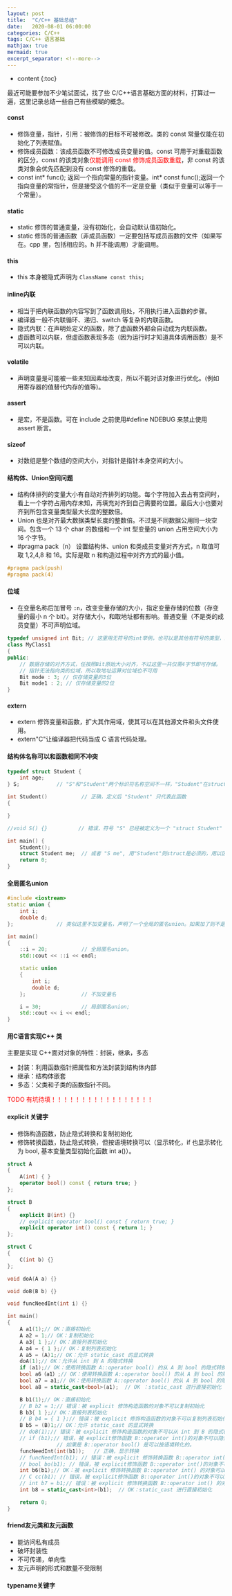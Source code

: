 ```yaml
---
layout: post
title:  "C/C++ 基础总结"
date:   2020-08-01 06:00:00
categories: C/C++
tags: C/C++ 语言基础
mathjax: true
mermaid: true
excerpt_separator: <!--more-->
---
```


* content
{:toc}

最近可能要参加不少笔试面试，找了些 C/C++语言基础方面的材料，打算过一遍，这里记录总结一些自己有些模糊的概念。

<!--more-->

#### const
* 修饰变量，指针，引用：被修饰的目标不可被修改。类的 const 常量仅能在初始化了列表赋值。
* 修饰成员函数：该成员函数不可修改成员变量的值。const 可用于对重载函数的区分，const 的该类对象<span style="color:red">仅能调用 const 修饰成员函数重载</span>，非 const 的该类对象会优先匹配到没有 const 修饰的重载。
* const int* func(); 返回一个指向常量的指针变量。int* const func();返回一个指向变量的常指针，但是接受这个值的不一定是变量（类似于变量可以等于一个常量）。

#### static
* static 修饰的普通变量，没有初始化，会自动默认值初始化。
* static 修饰的普通函数（非成员函数）一定要包括写成员函数的文件（如果写在。cpp 里，包括相应的。h 并不能调用）才能调用。

#### this
* this 本身被隐式声明为 `ClassName const this;`

#### inline内联
* 相当于把内联函数的内容写到了函数调用处，不用执行进入函数的步骤。
* 编译器一般不内联循环、递归、switch 等复杂的内联函数。
* 隐式内联：在声明处定义的函数，除了虚函数外都会自动成为内联函数。
* 虚函数可以内联，但虚函数表现多态（因为运行时才知道具体调用函数）是不可以内联。

#### volatile
* 声明变量是可能被一些未知因素给改变，所以不能对该对象进行优化。(例如用寄存器的值替代内存的值等)。

#### assert
* 是宏，不是函数。可在 include 之前使用#define NDEBUG 来禁止使用 assert 断言。

#### sizeof
* 对数组是整个数组的空间大小，对指针是指针本身空间的大小。
  
#### 结构体、Union空间问题
* 结构体排列的变量大小有自动对齐排列的功能。每个字符加入去占有空间时，看上一个字符占用内存未知，再填充对齐到自己需要的位置。最后大小也要对齐到所包含变量类型最大长度的整数倍。
* Union 也是对齐最大数据类型长度的整数倍。不过是不同数据公用同一块空间。包含一个 13 个 char 的数组和一个 int 型变量的 union 占用空间大小为 16 个字节。
* #pragma pack（n） 设置结构体、union 和类成员变量对齐方式，n 取值可取 1,2,4,8 和 16。实际是取 n 和构造过程中对齐方式的最小值。
 ```cpp
 #pragma pack(push)
 #pragma pack(4)
 ```

 #### 位域
 * 在变量名称后加冒号 `:n`，改变变量存储的大小，指定变量存储的位数（存变量的最小 n 个 bit）。对存储大小，和取地址都有影响。普通变量（不是类的成员变量）不可声明位域。
```cpp
typedef unsigned int Bit; // 这里用无符号的int举例，也可以是其他有符号的类型，必须是整型或枚举类型
class MyClass1
{
public:
    // 数据存储的对齐方式，任按照Bit原始大小对齐，不过这里一共仅需4字节即可存储。
    // 指针无法指向类的位域，所以取地址运算对位域也不可用
	Bit mode : 3; // 仅存储变量的3位
	Bit mode1 : 2; // 仅存储变量的2位
}
```

#### extern
* extern 修饰变量和函数，扩大其作用域，使其可以在其他源文件和头文件使用。
* extern"C"让编译器把代码当成 C 语言代码处理。

#### 结构体名称可以和函数相同不冲突
```cpp
typedef struct Student {
    int age;
} S;            // "S"和"Student"两个标识符名称空间不一样，"Student"在struct标识符这个空间内可找到

int Student()           // 正确，定义后 "Student" 只代表此函数
{

}

//void S() {}          // 错误，符号 "S" 已经被定义为一个 "struct Student" 的别名

int main() {
    Student();
    struct Student me;  // 或者 "S me", 用"Student"则struct是必须的，用以区分函数Student;
    return 0;
}
```

#### 全局匿名union
```cpp
#include <iostream>
static union {
    int i;
    double d;
};              // 类似这里不加变量名，声明了一个全局的匿名union。如果加了则不是匿名的。

int main()
{
    ::i = 20;           // 全局匿名union。
    std::cout << ::i << endl;

    static union
    {
        int i;
        double d;
    };                  // 不加变量名

    i = 30;             // 局部匿名union;
    std::cout << i << endl;
}
```

#### 用C语言实现C++ 类
主要是实现 C++面对对象的特性：封装，继承，多态
* 封装：利用函数指针把属性和方法封装到结构体内部
* 继承：结构体嵌套
* 多态：父类和子类的函数指针不同。

<span style="color:red">TODO 有坑待填！！！！！！！！！！！！！！！！！</span>

#### explicit 关键字
* 修饰构造函数，防止隐式转换和复制初始化
* 修饰转换函数，防止隐式转换，但按语境转换可以（显示转化，if 也显示转化为 bool, 基本变量类型初始化函数 int a()）。

```cpp
struct A
{
	A(int) { }
	operator bool() const { return true; }
};

struct B
{
	explicit B(int) {}
	// explicit operator bool() const { return true; }
	explicit operator int() const { return 1; }
};

struct C
{
	C(int b) {}
};

void doA(A a) {}

void doB(B b) {}

void funcNeedInt(int i) {}

int main()
{
	A a1(1);// OK：直接初始化
	A a2 = 1;// OK：复制初始化
	A a3{ 1 };// OK：直接列表初始化
	A a4 = { 1 };// OK：复制列表初始化
	A a5 = (A)1;// OK：允许 static_cast 的显式转换
	doA(1);// OK：允许从 int 到 A 的隐式转换
	if (a1);// OK：使用转换函数 A::operator bool() 的从 A 到 bool 的隐式转换
	bool a6（a1）;// OK：使用转换函数 A::operator bool() 的从 A 到 bool 的隐式转换
	bool a7 = a1;// OK：使用转换函数 A::operator bool() 的从 A 到 bool 的隐式转换
	bool a8 = static_cast<bool>(a1);  // OK ：static_cast 进行直接初始化

	B b1(1);// OK：直接初始化
	// B b2 = 1;// 错误：被 explicit 修饰构造函数的对象不可以复制初始化
	B b3{ 1 };// OK：直接列表初始化
	// B b4 = { 1 };// 错误：被 explicit 修饰构造函数的对象不可以复制列表初始化
	B b5 = (B)1;// OK：允许 static_cast 的显式转换
	// doB(1);// 错误：被 explicit 修饰构造函数的对象不可以从 int 到 B 的隐式转换
	// if (b1);// 错误，被 explicit修饰函数 B::operator int()的对象不可以隐式转化到bool，涉及到Int到bool的隐式转化。
				// 如果是 B::operator bool() 是可以按语境转化的。
	funcNeedInt(int(b1));	// 正确，显示转换
	// funcNeedInt(b1); // 错误：被 explicit 修饰转换函数 B::operator int() 的对象不可以隐式转换
	// bool bo(b1); // 错误，被 explicit修饰函数 B::operator int()的对象不可以隐式转化到bool，涉及到Int到bool的隐式转化。
	int b6(b1);// OK：被 explicit 修饰转换函数 B::operator int() 的对象可以从 B 到 int 的按语境转换
	// C cc(b1); // 错误，被 explicit修饰函数 B::operator int()的对象不可以隐式转化到int
	// int b7 = b1;// 错误：被 explicit 修饰转换函数 B::operator int() 的对象不可以隐式转换
	int b8 = static_cast<int>(b1);  // OK：static_cast 进行直接初始化

	return 0;
}
```

#### friend友元类和友元函数
* 能访问私有成员
* 破坏封装性
* 不可传递，单向性
* 友元声明的形式和数量不受限制


#### typename关键字

